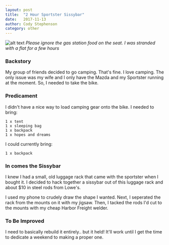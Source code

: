 ```yaml
---
layout: post
title:  "2 Hour Sportster Sissybar"
date:   2017-11-13
author: Cody Stephenson
category: other
---
```

![alt text]({{site.baseurl}}/img/blog_images/sissybar.png "worst sissybar ever")
*Please ignore the gas station food on the seat. I was stranded with a flat for a few hours*

### Backstory
My group of friends decided to go camping. That's fine. I love camping. The only issue was my wife and I only have the Mazda and my Sportster running at the moment. So, I needed to take the bike.

### Predicament
I didn't have a nice way to load camping gear onto the bike. I needed to bring:

```
1 x tent
1 x sleeping bag
1 x backpack
1 x hopes and dreams
```

I could currently bring:

```
1 x backpack
```

### In comes the Sissybar
I knew I had a small, old luggage rack that came with the sportster when I bought it. I decided to hack together a sissybar out of this luggage rack and about $10 in steel rods from Lowe's.

I used my phone to crudely draw the shape I wanted. Next, I seperated the rack from the mounts on it with my jigsaw. Then, I tacked the rods I'd cut to the mounts with my cheap Harbor Freight welder.

### To Be Improved
I need to basically rebuild it entirely.. but it held! It'll work until I get the time to dedicate a weekend to making a proper one.